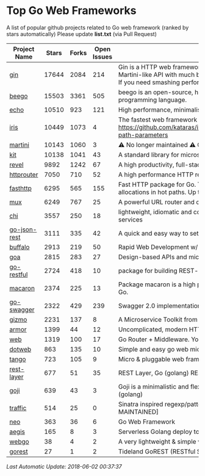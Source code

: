 # Top Go Web Frameworks
A list of popular github projects related to Go web framework (ranked by stars automatically)
Please update **list.txt** (via Pull Request)

| Project Name | Stars | Forks | Open Issues | Description |
| ------------ | ----- | ----- | ----------- | ----------- |
| [gin](https://github.com/gin-gonic/gin) | 17644 | 2084 | 214 | Gin is a HTTP web framework written in Go (Golang). It features a Martini-like API with much better performance -- up to 40 times faster. If you need smashing performance, get yourself some Gin. |
| [beego](https://github.com/astaxie/beego) | 15503 | 3361 | 505 | beego is an open-source, high-performance web framework for the Go programming language. |
| [echo](https://github.com/labstack/echo) | 10510 | 923 | 121 | High performance, minimalist Go web framework |
| [iris](https://github.com/kataras/iris) | 10449 | 1073 | 4 | The fastest web framework for Go in (THIS) Earth https://github.com/kataras/iris/tree/master/_examples/routing#dynamic-path-parameters |
| [martini](https://github.com/go-martini/martini) | 10143 | 1060 | 3 | ⚠️ No longer maintained ⚠️  Classy web framework for Go |
| [kit](https://github.com/go-kit/kit) | 10138 | 1041 | 43 | A standard library for microservices. |
| [revel](https://github.com/revel/revel) | 9892 | 1242 | 67 | A high productivity, full-stack web framework for the Go language. |
| [httprouter](https://github.com/julienschmidt/httprouter) | 7050 | 710 | 52 | A high performance HTTP request router that scales well |
| [fasthttp](https://github.com/valyala/fasthttp) | 6295 | 565 | 155 | Fast HTTP package for Go. Tuned for high performance. Zero memory allocations in hot paths. Up to 10x faster than net/http |
| [mux](https://github.com/gorilla/mux) | 6249 | 767 | 25 | A powerful URL router and dispatcher for golang. |
| [chi](https://github.com/go-chi/chi) | 3557 | 250 | 18 | lightweight, idiomatic and composable router for building Go HTTP services |
| [go-json-rest](https://github.com/ant0ine/go-json-rest) | 3111 | 335 | 42 | A quick and easy way to setup a RESTful JSON API |
| [buffalo](https://github.com/gobuffalo/buffalo) | 2913 | 219 | 50 | Rapid Web Development w/ Go |
| [goa](https://github.com/goadesign/goa) | 2815 | 283 | 27 | Design-based APIs and microservices in Go |
| [go-restful](https://github.com/emicklei/go-restful) | 2724 | 418 | 10 | package for building REST-style Web Services using Google Go |
| [macaron](https://github.com/go-macaron/macaron) | 2374 | 225 | 13 | Package macaron is a high productive and modular web framework in Go. |
| [go-swagger](https://github.com/go-swagger/go-swagger) | 2322 | 429 | 239 | Swagger 2.0 implementation for go |
| [gizmo](https://github.com/NYTimes/gizmo) | 2231 | 137 | 8 | A Microservice Toolkit from The New York Times |
| [armor](https://github.com/labstack/armor) | 1399 | 44 | 12 | Uncomplicated, modern HTTP server |
| [web](https://github.com/gocraft/web) | 1319 | 100 | 17 | Go Router + Middleware. Your Contexts. |
| [dotweb](https://github.com/devfeel/dotweb) | 863 | 135 | 10 | Simple and easy go web micro framework |
| [tango](https://github.com/lunny/tango) | 723 | 105 | 9 | Micro & pluggable web framework for Go |
| [rest-layer](https://github.com/rs/rest-layer) | 677 | 51 | 35 | REST Layer, Go (golang) REST API framework |
| [goji](https://github.com/goji/goji) | 639 | 43 | 3 | Goji is a minimalistic and flexible HTTP request multiplexer for Go (golang) |
| [traffic](https://github.com/pilu/traffic) | 514 | 25 | 0 | Sinatra inspired regexp/pattern mux and web framework for Go [NOT MAINTAINED] |
| [neo](https://github.com/ivpusic/neo) | 363 | 36 | 6 | Go Web Framework |
| [aegis](https://github.com/tmaiaroto/aegis) | 165 | 8 | 3 | Serverless Golang deploy tool and framework for AWS Lambda |
| [webgo](https://github.com/bnkamalesh/webgo) | 38 | 4 | 2 | A very lightweight & simple web framework for Go |
| [gorest](https://github.com/tideland/gorest) | 27 | 1 | 2 | Tideland GoREST (RESTful Server Systems) |

*Last Automatic Update: 2018-06-02 00:37:37*